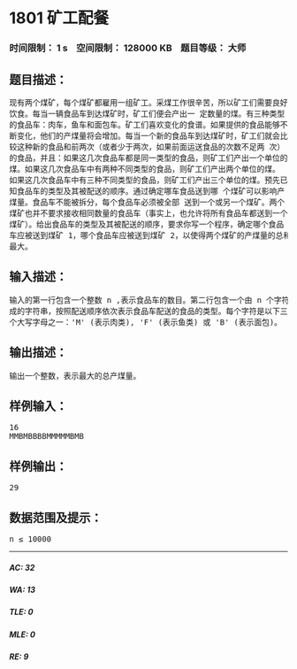 # 1801 矿工配餐   
### 时间限制： 1 s&nbsp;&nbsp;&nbsp;&nbsp;空间限制： 128000 KB&nbsp;&nbsp;&nbsp;&nbsp;题目等级： 大师  
## 题目描述：  

<pre>
现有两个煤矿，每个煤矿都雇用一组矿工。采煤工作很辛苦，所以矿工们需要良好  
饮食。每当一辆食品车到达煤矿时，矿工们便会产出一 定数量的煤。有三种类型  
的食品车：肉车，鱼车和面包车。矿工们喜欢变化的食谱。如果提供的食品能够不  
断变化，他们的产煤量将会增加。每当一个新的食品车到达煤矿时，矿工们就会比  
较这种新的食品和前两次（或者少于两次，如果前面运送食品的次数不足两 次）  
的食品，并且：如果这几次食品车都是同一类型的食品，则矿工们产出一个单位的  
煤。如果这几次食品车中有两种不同类型的食品，则矿工们产出两个单位的煤。  
如果这几次食品车中有三种不同类型的食品，则矿工们产出三个单位的煤。预先已  
知食品车的类型及其被配送的顺序。通过确定哪车食品送到哪 个煤矿可以影响产  
煤量。食品车不能被拆分，每个食品车必须被全部 送到一个或另一个煤矿。两个  
煤矿也并不要求接收相同数量的食品车（事实上，也允许将所有食品车都送到一个  
煤矿）。给出食品车的类型及其被配送的顺序，要求你写一个程序，确定哪个食品  
车应被送到煤矿 1，哪个食品车应被送到煤矿 2，以使得两个煤矿的产煤量的总和  
最大。
</pre>
  
  
## 输入描述：  

<pre>
输入的第一行包含一个整数 n ,表示食品车的数目。第二行包含一个由 n 个字符组  
成的字符串，按照配送顺序依次表示食品车配送的食品的类型。每个字符是以下三  
个大写字母之一：'M' (表示肉类), 'F' (表示鱼类) 或 'B' (表示面包)。
</pre>
  
  
## 输出描述：  

<pre>
输出一个整数，表示最大的总产煤量。
</pre>
  
  
## 样例输入：  

<pre>
16  
MMBMBBBBMMMMMBMB
</pre>
  
  
## 样例输出：  

<pre>
29
</pre>
  
  
## 数据范围及提示：  

<pre>
n ≤ 10000
</pre>
  
  
***  

##### AC: 32  
##### WA: 13  
##### TLE: 0  
##### MLE: 0  
##### RE: 9  
